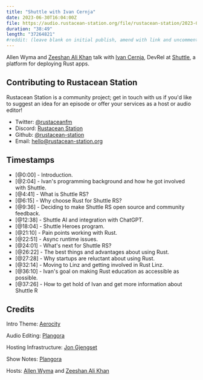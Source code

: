 ```yaml
---
title: "Shuttle with Ivan Cernja"
date: 2023-06-30T16:04:00Z
file: https://audio.rustacean-station.org/file/rustacean-station/2023-06-30-ivan-cernja.mp3
duration: "38:49"
length: "37264821"
#reddit: (leave blank on initial publish, amend with link and uncomment this line after Reddit thread has been posted)
---
```


Allen Wyma and [Zeeshan Ali Khan](https://github.com/zeenix) talk with [Ivan Cernja](https://twitter.com/cernjai), DevRel at [Shuttle](https://www.shuttle.rs/), a platform for deploying Rust apps.

## Contributing to Rustacean Station

Rustacean Station is a community project; get in touch with us if you'd like to suggest an idea for an episode or offer your services as a host or audio editor!

- Twitter: [@rustaceanfm](https://twitter.com/rustaceanfm)
- Discord: [Rustacean Station](https://discord.gg/cHc3Gyc)
- Github: [@rustacean-station](https://github.com/rustacean-station/)
- Email: [hello@rustacean-station.org](mailto:hello@rustacean-station.org)

## Timestamps

- [@0:00] - Introduction.
- [@2:04] - Ivan's programming background and how he got involved with Shuttle.
- [@4:41] - What is Shuttle RS?
- [@6:15] - Why choose Rust for Shuttle RS?
- [@9:36] - Deciding to make Shuttle RS open source and community feedback.
- [@12:38] - Shuttle AI and integration with ChatGPT.
- [@18:04] - Shuttle Heroes program.
- [@21:10] - Pain points working with Rust.
- [@22:51] - Async runtime issues.
- [@24:01] - What's next for Shuttle RS?
- [@26:22] - The best things and advantages about using Rust.
- [@27:28] - Why startups are reluctant about using Rust.
- [@32:14] - Moving to Linz and getting involved in Rust Linz.
- [@36:10] - Ivan's goal on making Rust education as accessible as possible.
- [@37:26] - How to get hold of Ivan and get more information about Shuttle R

## Credits

Intro Theme: [Aerocity](https://twitter.com/AerocityMusic)

Audio Editing: [Plangora](https://twitter.com/plangora)

Hosting Infrastructure: [Jon Gjengset](https://twitter.com/jonhoo/)

Show Notes: [Plangora](https://twitter.com/plangora)

Hosts: [Allen Wyma](https://twitter.com/allenwyma) and [Zeeshan Ali Khan](https://github.com/zeenix)
